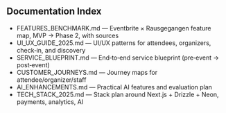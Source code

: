 ## Documentation Index

- FEATURES_BENCHMARK.md — Eventbrite × Rausgegangen feature map, MVP → Phase 2, with sources
- UI_UX_GUIDE_2025.md — UI/UX patterns for attendees, organizers, check‑in, and discovery
- SERVICE_BLUEPRINT.md — End‑to‑end service blueprint (pre‑event → post‑event)
- CUSTOMER_JOURNEYS.md — Journey maps for attendee/organizer/staff
- AI_ENHANCEMENTS.md — Practical AI features and evaluation plan
- TECH_STACK_2025.md — Stack plan around Next.js + Drizzle + Neon, payments, analytics, AI
